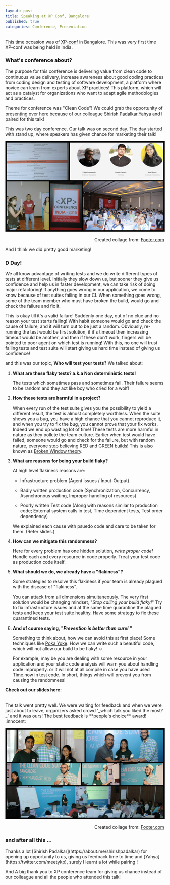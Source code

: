 ```yaml
---
layout: post
title: Speaking at XP Conf, Bangalore!
published: true
categories: Conference, Presentation
---
```


This time occasion was of [XP-conf](http://xpconference.in/) in Bangalore. This was very first time XP-conf was being held in India.

<h3> What's conference about? </h3>
 The purpose for this conference is delivering value from clean code to continuous value delivery, increase awareness about good coding practices from coding design and testing of software development, a platform where novice can learn from experts about XP practices! This platform, which will act as a catalyst for organizations who want to adapt agile methodologies and practices.

 Theme for conference was "Clean Code"! We could grab the opportunity of presenting over here because of our colleague [Shirish Padalkar](https://about.me/shirishpadalkar).[Yahya](https://twitter.com/meetykp) and I paired for this talk!

This was two day conference. Our talk was on second day. The day started with stand up, where speakers has given chance for marketing their talk!

<p align="middle">
    <img src="/assets/Xp_conf_1.jpg" alt="vodQA Bangalore"  border="1">
   <figcaption align="right">Created collage from: <a href = "http://www.fotor.com/features/collage.html">Footer.com</a></figcaption>
</p>


 And I think we did pretty good marketing!

<h3> D Day! </h3>

 We all know advantage of writing tests and we do write different types of tests at different level. Initially they slow down us, but sooner they give us confidence and help us in faster development, we can take risk of doing major refactoring! If anything goes wrong in our application, we come to know because of test suites failing in our CI. When something goes wrong, some of the team member who must have broken the build, would go and check the failure and fix it.

 This is okay till it's a valid failure! Suddenly one day, out of no clue and no reason your test starts failing! With habit someone would go and check the cause of failure, and it will turn out to be just a random. Obviously, re-running the test would be first solution, if it's timeout then increasing timeout would be another, and then if these don't work, fingers will be pointed to poor agent on which test is running! With this, no one will trust failing tests and test suite will start giving us hard time instead of giving us confidence!

  and this was our topic, **Who will test your tests?** We talked about:

1.  **What are these flaky tests? a.k.a Non deterministic tests!**

    The tests which sometimes pass and sometimes fail. Their failure seems to be random and they act like boy who cried for a wolf!

2.  **How these tests are harmful in a project?**

    When every run of the test suite gives you the possibility to yield a different result, the test is almost completely worthless. When the suite shows you a bug, you have a high chance that you cannot reproduce it, and when you try to fix the bug, you cannot prove that your fix works. Indeed we end up wasting lot of time!
    These tests are more harmful in nature as they pollute the team culture. Earlier when test would have failed, someone would go and check for the failure, but with random nature, everyone stop believing RED and GREEN builds! This is also known as [Broken Window theory](https://en.wikipedia.org/wiki/Broken_windows_theory).

3.  **What are reasons for being your build flaky?**

    At high level flakiness reasons are:

    - Infrastructure problem (Agent issues / Input-Output)

    - Badly written production code (Synchronization, Concurrency, Asynchronous waiting, Improper handling of resources)

    - Poorly written Test code (Along with reasons similar to production code; External system calls in test, Time dependent tests, Test order dependency)

     We explained each cause with psuedo code and care to be taken for them. (Refer slides.)

4.  **How can we mitigate this randomness?**

    Here for every problem has one hidden solution, _write proper code!_ Handle each and every resource in code properly. Treat your test code as production code itself.

5.  **What should we do, we already have a "flakiness"?**

    Some strategies to resolve this flakiness if your team is already plagued with the disease of "flakiness".

    You can attack from all dimensions simultaneously. The very first solution would be changing mindset, "_Stop calling your build flaky!_" Try to fix infrastructure issues and at the same time quarantine the plagued tests and keep your test suite healthy. Have some strategy to fix these quarantined tests.

6.  **And of course saying, "_Prevention is better than cure!_ "**

    Something to think about, how we can avoid this at first place! Some techniques like [Poka Yoke](http://techie-notebook.blogspot.com/2012/07/poka-yoke-applying-mistake-proofing-to.html). How we can write such a beautiful code, which will not allow our build to be flaky! :relaxed:

    For example, may be you are dealing with some resource in your application and your static code analysis will warn you about handling code improperly.
    or it will not at all compile in case you have used Time.now in test code. In short, things which will prevent you from causing the randomness!

**Check out our slides here:**
<script async class="speakerdeck-embed" data-id="4d03d3254e374d25b877ff236b1b00b4" data-ratio="1.33333333333333" src="//speakerdeck.com/assets/embed.js">
</script>

<br/>
The talk went pretty well. We were waiting for feedback and when we were just about to leave, organizers asked crowd '_which talk you liked the most?_' and it was ours! The best feedback is **people's choice** award! :innocent:

<br/>

<p align="middle">
    <img src="/assets/Xp_conf_2.jpg" alt="vodQA Bangalore"  border="1">
   <figcaption align="right">Created collage from: <a href = "http://www.fotor.com/features/collage.html">Footer.com</a></figcaption>
</p>



<h3> and after all this ... </h3>
Thanks a lot [Shirish Padalkar](https://about.me/shirishpadalkar) for opening up opportunity to us, giving us feedback time to time and [Yahya](https://twitter.com/meetykp), surely I learnt a lot while pairing !

 And A big thank you to XP conference team for giving us chance instead of our colleague and all the people who attended this talk!











